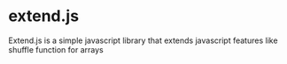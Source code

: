 # extend.js
Extend.js is a simple javascript library that extends javascript features like shuffle function for arrays
